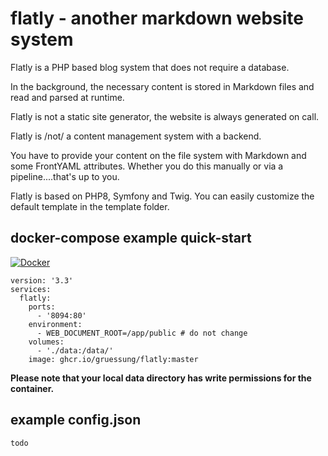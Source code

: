 # flatly - another markdown website system

Flatly is a PHP based blog system that does not require a database.

In the background, the necessary content is stored in Markdown files and read and parsed at runtime.

Flatly is not a static site generator, the website is always generated on call. 

Flatly is /not/ a content management system with a backend.

You have to provide your content on the file system with Markdown and some FrontYAML attributes. Whether you do this manually or via a pipeline....that's up to you.

Flatly is based on PHP8, Symfony and Twig. You can easily customize the default template in the template folder.

## docker-compose example quick-start
[![Docker](https://github.com/gruessung/flatly/actions/workflows/docker-publish.yml/badge.svg)](https://github.com/gruessung/flatly/actions/workflows/docker-publish.yml)
```
version: '3.3'
services:
  flatly:
    ports:
      - '8094:80'
    environment:
      - WEB_DOCUMENT_ROOT=/app/public # do not change
    volumes:
      - './data:/data/'
    image: ghcr.io/gruessung/flatly:master
   ```
**Please note that your local data directory has write permissions for the container.**

## example config.json
```
todo
```
